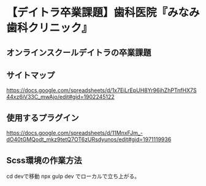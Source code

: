 # 【デイトラ卒業課題】歯科医院『みなみ歯科クリニック』
## オンラインスクールデイトラの卒業課題

## サイトマップ
https://docs.google.com/spreadsheets/d/1x7EiLrEpUH8Yr96ihZhPTnfHX7S44xz6iV33C_mwAjo/edit#gid=1902245122  

## 使用するプラグイン
https://docs.google.com/spreadsheets/d/11MnxFJm_-dO40tGMQodt_mkz9tetQ7OT6zURsdyunos/edit#gid=1971119936


## Scss環境の作業方法
cd devで移動
npx gulp dev でローカルで立ち上がる。
